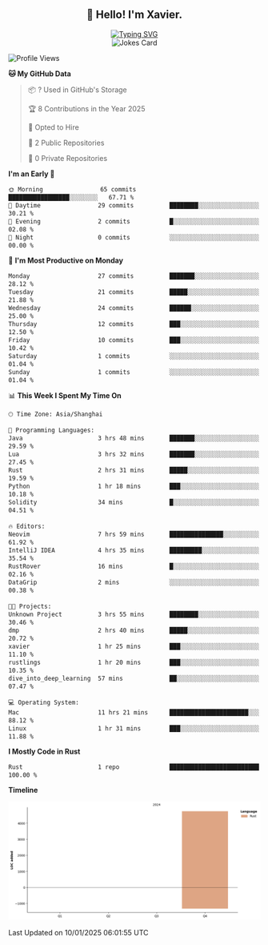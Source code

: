 <h2 align="center">👋 Hello! I'm Xavier.</h2>

<!-- typing svg starts -->
<div align="center">
 <a href="https://git.io/typing-svg"><img src="https://readme-typing-svg.demolab.com?font=Fira+Code&size=16&pause=1000&color=FFFFFFF0&width=435&lines=Fear+is+temporary.+Regret+is+forever." alt="Typing SVG" /></a>
</div>
<!-- typing svg ends -->

<!-- jokes card -->
<div align="center">
 <img src="https://readme-jokes.vercel.app/api?hideBorder&theme=graywhite" alt="Jokes Card" />
</div>

<!--START_SECTION:waka-->
![Profile Views](http://img.shields.io/badge/Profile%20Views-7-blue)

**🐱 My GitHub Data** 

> 📦 ? Used in GitHub's Storage 
 > 
> 🏆 8 Contributions in the Year 2025
 > 
> 💼 Opted to Hire
 > 
> 📜 2 Public Repositories 
 > 
> 🔑 0 Private Repositories 
 > 
**I'm an Early 🐤** 

```text
🌞 Morning                65 commits          █████████████████░░░░░░░░   67.71 % 
🌆 Daytime                29 commits          ████████░░░░░░░░░░░░░░░░░   30.21 % 
🌃 Evening                2 commits           █░░░░░░░░░░░░░░░░░░░░░░░░   02.08 % 
🌙 Night                  0 commits           ░░░░░░░░░░░░░░░░░░░░░░░░░   00.00 % 
```
📅 **I'm Most Productive on Monday** 

```text
Monday                   27 commits          ███████░░░░░░░░░░░░░░░░░░   28.12 % 
Tuesday                  21 commits          █████░░░░░░░░░░░░░░░░░░░░   21.88 % 
Wednesday                24 commits          ██████░░░░░░░░░░░░░░░░░░░   25.00 % 
Thursday                 12 commits          ███░░░░░░░░░░░░░░░░░░░░░░   12.50 % 
Friday                   10 commits          ███░░░░░░░░░░░░░░░░░░░░░░   10.42 % 
Saturday                 1 commits           ░░░░░░░░░░░░░░░░░░░░░░░░░   01.04 % 
Sunday                   1 commits           ░░░░░░░░░░░░░░░░░░░░░░░░░   01.04 % 
```


📊 **This Week I Spent My Time On** 

```text
🕑︎ Time Zone: Asia/Shanghai

💬 Programming Languages: 
Java                     3 hrs 48 mins       ███████░░░░░░░░░░░░░░░░░░   29.59 % 
Lua                      3 hrs 32 mins       ███████░░░░░░░░░░░░░░░░░░   27.45 % 
Rust                     2 hrs 31 mins       █████░░░░░░░░░░░░░░░░░░░░   19.59 % 
Python                   1 hr 18 mins        ███░░░░░░░░░░░░░░░░░░░░░░   10.18 % 
Solidity                 34 mins             █░░░░░░░░░░░░░░░░░░░░░░░░   04.51 % 

🔥 Editors: 
Neovim                   7 hrs 59 mins       ███████████████░░░░░░░░░░   61.92 % 
IntelliJ IDEA            4 hrs 35 mins       █████████░░░░░░░░░░░░░░░░   35.54 % 
RustRover                16 mins             █░░░░░░░░░░░░░░░░░░░░░░░░   02.16 % 
DataGrip                 2 mins              ░░░░░░░░░░░░░░░░░░░░░░░░░   00.38 % 

🐱‍💻 Projects: 
Unknown Project          3 hrs 55 mins       ████████░░░░░░░░░░░░░░░░░   30.46 % 
dmp                      2 hrs 40 mins       █████░░░░░░░░░░░░░░░░░░░░   20.72 % 
xavier                   1 hr 25 mins        ███░░░░░░░░░░░░░░░░░░░░░░   11.10 % 
rustlings                1 hr 20 mins        ███░░░░░░░░░░░░░░░░░░░░░░   10.35 % 
dive_into_deep_learning  57 mins             ██░░░░░░░░░░░░░░░░░░░░░░░   07.47 % 

💻 Operating System: 
Mac                      11 hrs 21 mins      ██████████████████████░░░   88.12 % 
Linux                    1 hr 31 mins        ███░░░░░░░░░░░░░░░░░░░░░░   11.88 % 
```

**I Mostly Code in Rust** 

```text
Rust                     1 repo              █████████████████████████   100.00 % 
```



**Timeline**

![Lines of Code chart](https://raw.githubusercontent.com/xavier2code/xavier2code/main/assets/bar_graph.png)


 Last Updated on 10/01/2025 06:01:55 UTC
<!--END_SECTION:waka-->
